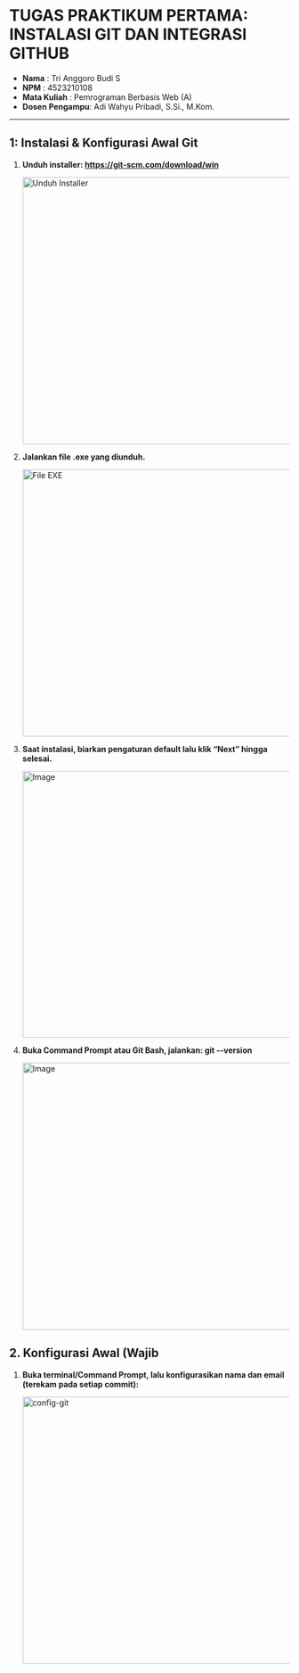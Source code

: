 # TUGAS PRAKTIKUM PERTAMA: INSTALASI GIT DAN INTEGRASI GITHUB

- **Nama**          : Tri Anggoro Budi S  
- **NPM**           : 4523210108  
- **Mata Kuliah**   : Pemrograman Berbasis Web (A)  
- **Dosen Pengampu**: Adi Wahyu Pribadi, S.Si., M.Kom.  

---

## 1: Instalasi & Konfigurasi Awal Git

1. **Unduh installer: https://git-scm.com/download/win**   

   <img width="571" height="479" alt="Unduh Installer" src="https://github.com/user-attachments/assets/c7a6a15a-ade8-4972-8ba6-d35a3fd33440" />  

2. **Jalankan file .exe yang diunduh.**   

   <img width="571" height="479" alt="File EXE" src="https://github.com/user-attachments/assets/d873f7e4-3a98-4951-93b9-5e438f2ec6af" />

3. **Saat instalasi, biarkan pengaturan default lalu klik “Next” hingga selesai.**   

   <img width="571" height="478" alt="Image" src="https://github.com/user-attachments/assets/b9c98dc4-376a-4a6e-aad6-888443834dce" />
   
4. **Buka Command Prompt atau Git Bash, jalankan: git --version**

   <img width="571" height="479" alt="Image" src="https://github.com/user-attachments/assets/7f1f9772-ed10-4c60-882a-600f63240fe4" />

## 2. Konfigurasi Awal (Wajib

1. **Buka terminal/Command Prompt, lalu konfigurasikan nama dan email (terekam pada setiap commit):**

   <img width="571" height="479" alt="config-git" src="https://github.com/user-attachments/assets/17b35f8f-9ebc-409c-a7ba-163179fdbebd" />
